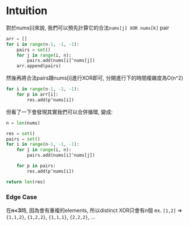 # Intuition

對於nums[i]來說, 我們可以預先計算它的合法`nums[j] XOR nums[k]` pair

```py
arr = []
for i in range(n-1, -1, -1):
    pairs = set()
    for j in range(i, n):
        pairs.add(nums[i]^nums[j])
    arr.append(pairs)
```

然後再將合法pairs跟nums[i]進行XOR即可, 分開進行下的時間複雜度為O(n^2)

```py
for i in range(n-1, -1, -1):
    for p in arr[i]:
        res.add(p^nums[i])
```

但看了一下會發現其實我們可以合併循環, 變成:

```py
n = len(nums)

res = set()
pairs = set()
for i in range(n-1, -1, -1):
    for j in range(i, n):
        pairs.add(nums[i]^nums[j])

    for p in pairs:
        res.add(p^nums[i])

return len(res)
```

### Edge Case

在**n<3**時, 因為會有重複的elements, 所以distinct XOR只會有n個
ex. `[1,2]` => `{1,1,2}`, `{1,2,2}`, `{1,1,1}`, `{2,2,2}`, ...